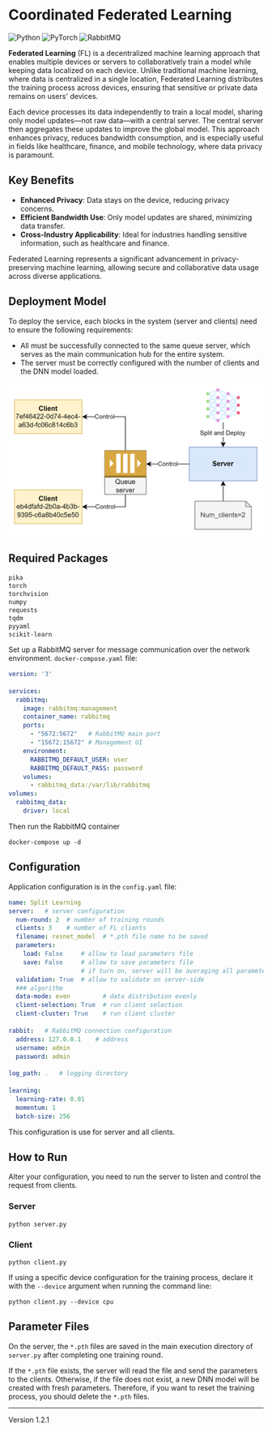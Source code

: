 # Coordinated Federated Learning

![Python](https://img.shields.io/badge/Python-3670A0?style=for-the-badge&logo=python&logoColor=ffdd54)
![PyTorch](https://img.shields.io/badge/PyTorch-EE4C2C?style=for-the-badge&logo=pytorch&logoColor=white)
![RabbitMQ](https://img.shields.io/badge/RabbitMQ-FF6600?style=for-the-badge&logo=rabbitmq&logoColor=white)

**Federated Learning** (FL) is a decentralized machine learning approach that enables multiple devices or servers to collaboratively train a model while keeping data localized on each device. Unlike traditional machine learning, where data is centralized in a single location, Federated Learning distributes the training process across devices, ensuring that sensitive or private data remains on users' devices.

Each device processes its data independently to train a local model, sharing only model updates—not raw data—with a central server. The central server then aggregates these updates to improve the global model. This approach enhances privacy, reduces bandwidth consumption, and is especially useful in fields like healthcare, finance, and mobile technology, where data privacy is paramount.

## Key Benefits
- **Enhanced Privacy**: Data stays on the device, reducing privacy concerns.
- **Efficient Bandwidth Use**: Only model updates are shared, minimizing data transfer.
- **Cross-Industry Applicability**: Ideal for industries handling sensitive information, such as healthcare and finance.

Federated Learning represents a significant advancement in privacy-preserving machine learning, allowing secure and collaborative data usage across diverse applications.

## Deployment Model

To deploy the service, each blocks in the system (server and clients) need to ensure the following requirements:
- All must be successfully connected to the same queue server, which serves as the main communication hub for the entire system.
- The server must be correctly configured with the number of clients and the DNN model loaded.

![img.png](pics/deploy_model.png)

## Required Packages
```
pika
torch
torchvision
numpy
requests
tqdm
pyyaml
scikit-learn
```

Set up a RabbitMQ server for message communication over the network environment. `docker-compose.yaml` file:

```yaml
version: '3'

services:
  rabbitmq:
    image: rabbitmq:management
    container_name: rabbitmq
    ports:
      - "5672:5672"   # RabbitMQ main port
      - "15672:15672" # Management UI
    environment:
      RABBITMQ_DEFAULT_USER: user
      RABBITMQ_DEFAULT_PASS: password
    volumes:
      - rabbitmq_data:/var/lib/rabbitmq
volumes:
  rabbitmq_data:
    driver: local
```

Then run the RabbitMQ container

```commandline
docker-compose up -d
```

## Configuration

Application configuration is in the `config.yaml` file:

```yaml
name: Split Learning
server:   # server configuration
  num-round: 2  # number of training rounds
  clients: 3    # number of FL clients
  filename: resnet_model  # *.pth file name to be saved
  parameters:
    load: False     # allow to load parameters file
    save: False     # allow to save parameters file
                    # if turn on, server will be averaging all parameters
  validation: True  # allow to validate on server-side
  ### algorithm
  data-mode: even         # data distribution evenly
  client-selection: True  # run client selection
  client-cluster: True    # run client cluster

rabbit:   # RabbitMQ connection configuration
  address: 127.0.0.1    # address
  username: admin
  password: admin

log_path: .   # logging directory

learning:
  learning-rate: 0.01
  momentum: 1
  batch-size: 256
```

This configuration is use for server and all clients.

## How to Run

Alter your configuration, you need to run the server to listen and control the request from clients.

### Server

```commandline
python server.py
```

### Client

```commandline
python client.py
```

If using a specific device configuration for the training process, declare it with the `--device` argument when running the command line:

```commandline
python client.py --device cpu
```

## Parameter Files

On the server, the `*.pth` files are saved in the main execution directory of `server.py` after completing one training round.

If the `*.pth` file exists, the server will read the file and send the parameters to the clients. Otherwise, if the file does not exist, a new DNN model will be created with fresh parameters. Therefore, if you want to reset the training process, you should delete the `*.pth` files.

---

Version 1.2.1
